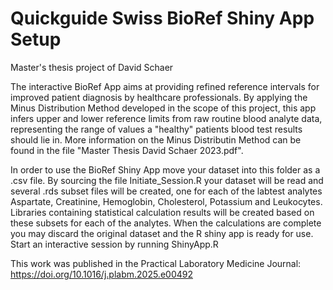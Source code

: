 # Quickguide Swiss BioRef Shiny App Setup
Master's thesis project of David Schaer

The interactive BioRef App aims at providing refined reference intervals for improved patient diagnosis by healthcare professionals. 
By applying the Minus Distribution Method developed in the scope of this project, this app infers upper and lower reference limits from raw routine blood analyte data, representing the range of values a "healthy" patients blood test results should lie in.
More information on the Minus Distributin Method can be found in the file "Master Thesis David Schaer 2023.pdf".

In order to use the BioRef Shiny App move your dataset into this folder as a .csv file.
By sourcing the file Initiate_Session.R your dataset will be read and several .rds subset files will be created, one for each of the labtest analytes Aspartate, Creatinine, Hemoglobin, Cholesterol, Potassium and Leukocytes. Libraries containing statistical calculation results will be created based on these subsets for each of the analytes.
When the calculations are complete you may discard the original dataset and the R shiny app is ready for use.
Start an interactive session by running ShinyApp.R

This work was published in the Practical Laboratory Medicine Journal: https://doi.org/10.1016/j.plabm.2025.e00492
